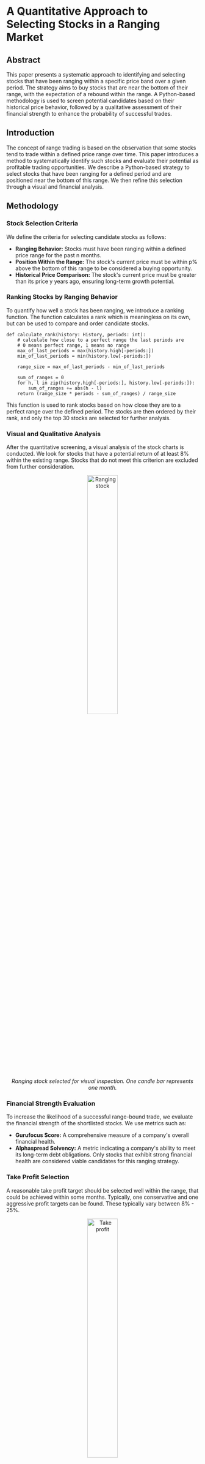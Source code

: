 # A Quantitative Approach to Selecting Stocks in a Ranging Market

## Abstract
This paper presents a systematic approach to identifying and selecting stocks that have been ranging within a specific price band over a given period. 
The strategy aims to buy stocks that are near the bottom of their range, with the expectation of a rebound within the range. 
A Python-based methodology is used to screen potential candidates based on their historical price behavior, followed by a qualitative assessment of their 
financial strength to enhance the probability of successful trades.

## Introduction
The concept of range trading is based on the observation that some stocks tend to trade within a defined price range over time. 
This paper introduces a method to systematically identify such stocks and evaluate their potential as profitable trading opportunities. 
We describe a Python-based strategy to select stocks that have been ranging for a defined period and are positioned near the bottom of this range. 
We then refine this selection through a visual and financial analysis.

## Methodology

### Stock Selection Criteria
We define the criteria for selecting candidate stocks as follows:

* **Ranging Behavior:** Stocks must have been ranging within a defined price range for the past n months.
* **Position Within the Range:** The stock's current price must be within p% above the bottom of this range to be considered a buying opportunity.
* **Historical Price Comparison:** The stock's current price must be greater than its price y years ago, ensuring long-term growth potential.

### Ranking Stocks by Ranging Behavior
To quantify how well a stock has been ranging, we introduce a ranking function. 
The function calculates a rank which is meaningless on its own, but can be used to compare and order candidate stocks.
```python3
def calculate_rank(history: History, periods: int):
    # calculate how close to a perfect range the last periods are
    # 0 means perfect range, 1 means no range
    max_of_last_periods = max(history.high[-periods:])
    min_of_last_periods = min(history.low[-periods:])
    
    range_size = max_of_last_periods - min_of_last_periods
    
    sum_of_ranges = 0
    for h, l in zip(history.high[-periods:], history.low[-periods:]):
        sum_of_ranges += abs(h - l)
    return (range_size * periods - sum_of_ranges) / range_size

```
This function is used to rank stocks based on how close they are to a perfect range over the defined period. 
The stocks are then ordered by their rank, and only the top 30 stocks are selected for further analysis.

### Visual and Qualitative Analysis
After the quantitative screening, a visual analysis of the stock charts is conducted. 
We look for stocks that have a potential return of at least 8% within the existing range. 
Stocks that do not meet this criterion are excluded from further consideration.
<p align="center">
    <img src="https://github.com/user-attachments/assets/26de2431-13de-48d2-8fb7-3a8d228c0184" alt="Ranging stock" width="40%" />
</p>

<p align="center">
    <em>Ranging stock selected for visual inspection. One candle bar represents one month.</em>
</p>

### Financial Strength Evaluation
To increase the likelihood of a successful range-bound trade, we evaluate the financial strength of 
the shortlisted stocks. We use metrics such as:

* **Gurufocus Score:** A comprehensive measure of a company's overall financial health.
* **Alphaspread Solvency:** A metric indicating a company's ability to meet its long-term debt obligations.
Only stocks that exhibit strong financial health are considered viable candidates for this ranging strategy.

### Take Profit Selection
A reasonable take profit target should be selected well within the range, that could be achieved within some months. Typically, one conservative and one aggressive profit targets can be found. These typically vary between 8% - 25%.
<p align="center">
    <img src="https://github.com/user-attachments/assets/0ac7b1ef-2d7c-43e8-ade0-c919451ce6c5" alt="Take profit" width="40%" />
</p>

<p align="center">
    <em>Possible take profit targets.</em>
</p>


## Selection and trade execution
Once a set of stocks has been selected for execution, it should be added to a list of monitored alarms.

## When to exit
* Once the TP has been achieved
* Once the company's fundamental scores start deteriorating
* Piotroski F-score < 5
## Further improvements
* Classify risk based on certain criteria such as alphaspread solvency, gurufocus score, Piotroski F-score.
* Classify the probability of the take profit target to be achieved by looking at the percentage of the time during which the price
of the stock has been above the take profit target within the duration of the range.
